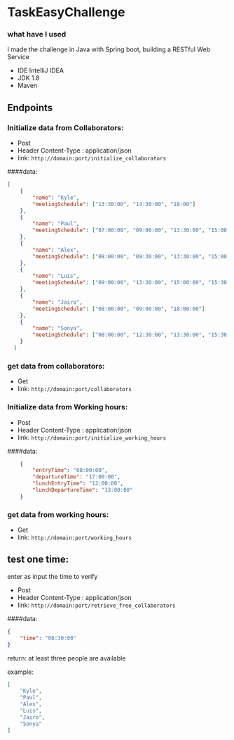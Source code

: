 # TaskEasyChallenge

### what have I used
I made the challenge in Java with Spring boot, building a  RESTful Web Service

* IDE IntelliJ IDEA
* JDK 1.8
* Maven


## Endpoints

### Initialize data from Collaborators:

* Post 
* Header Content-Type : application/json
* link: `http://domain:port/initialize_collaborators`

####data:
```json 
[
  	{
  		"name": "Kyle",
  		"meetingSchedule": ["13:30:00", "14:30:00", "18:00"]
  	},
  	{
  		"name": "Paul",
  		"meetingSchedule": ["07:00:00", "09:00:00", "13:30:00", "15:00:00", "15:30:00"]		
  	},
  	{
  		"name": "Alex",
  		"meetingSchedule": ["08:00:00", "09:30:00", "13:30:00", "15:00:00"]
  	},
  	{
  		"name": "Luis",
  		"meetingSchedule": ["09:00:00", "13:30:00", "15:00:00", "15:30:00"]		
  	},
  	{
  		"name": "Jairo",
  		"meetingSchedule": ["08:00:00", "09:00:00", "18:00:00"]
  	},
  	{
  		"name": "Sonya",
  		"meetingSchedule": ["08:00:00", "12:30:00", "13:30:00", "15:30:00"]		
  	}
  ] 
```

### get data from collaborators:
* Get 
* link: `http://domain:port/collaborators`

### Initialize data from Working hours:
* Post 
* Header Content-Type : application/json
* link: `http://domain:port/initialize_working_hours`

####data:
```json 
    {
        "entryTime": "08:00:00",
        "departureTime": "17:00:00",
        "lunchEntryTime": "12:00:00",
        "lunchDepartureTime": "13:00:00"
    }
```

### get data from working hours:
* Get 
* link: `http://domain:port/working_hours`

## test one time:
enter as input the time to verify
* Post 
* Header Content-Type : application/json
* link: `http://domain:port/retrieve_free_collaborators`

####data:
```json 
{
	"time": "08:30:00"
}
```
return:
at least three people are available

example:
```json 
[
    "Kyle",
    "Paul",
    "Alex",
    "Luis",
    "Jairo",
    "Sonya"
]
```

